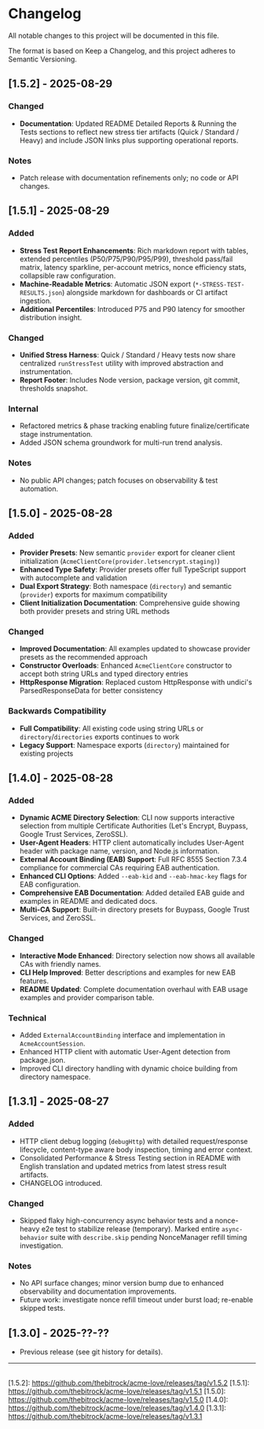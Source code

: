 # Changelog

All notable changes to this project will be documented in this file.

The format is based on Keep a Changelog, and this project adheres to Semantic Versioning.

## [1.5.2] - 2025-08-29

### Changed

- **Documentation**: Updated README Detailed Reports & Running the Tests sections to reflect new stress tier artifacts (Quick / Standard / Heavy) and include JSON links plus supporting operational reports.

### Notes

- Patch release with documentation refinements only; no code or API changes.

## [1.5.1] - 2025-08-29

### Added

- **Stress Test Report Enhancements**: Rich markdown report with tables, extended percentiles (P50/P75/P90/P95/P99), threshold pass/fail matrix, latency sparkline, per-account metrics, nonce efficiency stats, collapsible raw configuration.
- **Machine-Readable Metrics**: Automatic JSON export (`*-STRESS-TEST-RESULTS.json`) alongside markdown for dashboards or CI artifact ingestion.
- **Additional Percentiles**: Introduced P75 and P90 latency for smoother distribution insight.

### Changed

- **Unified Stress Harness**: Quick / Standard / Heavy tests now share centralized `runStressTest` utility with improved abstraction and instrumentation.
- **Report Footer**: Includes Node version, package version, git commit, thresholds snapshot.

### Internal

- Refactored metrics & phase tracking enabling future finalize/certificate stage instrumentation.
- Added JSON schema groundwork for multi-run trend analysis.

### Notes

- No public API changes; patch focuses on observability & test automation.

## [1.5.0] - 2025-08-28

### Added

- **Provider Presets**: New semantic `provider` export for cleaner client initialization (`AcmeClientCore(provider.letsencrypt.staging)`)
- **Enhanced Type Safety**: Provider presets offer full TypeScript support with autocomplete and validation
- **Dual Export Strategy**: Both namespace (`directory`) and semantic (`provider`) exports for maximum compatibility
- **Client Initialization Documentation**: Comprehensive guide showing both provider presets and string URL methods

### Changed

- **Improved Documentation**: All examples updated to showcase provider presets as the recommended approach
- **Constructor Overloads**: Enhanced `AcmeClientCore` constructor to accept both string URLs and typed directory entries
- **HttpResponse Migration**: Replaced custom HttpResponse with undici's ParsedResponseData for better consistency

### Backwards Compatibility

- **Full Compatibility**: All existing code using string URLs or `directory`/`directories` exports continues to work
- **Legacy Support**: Namespace exports (`directory`) maintained for existing projects

## [1.4.0] - 2025-08-28

### Added

- **Dynamic ACME Directory Selection**: CLI now supports interactive selection from multiple Certificate Authorities (Let's Encrypt, Buypass, Google Trust Services, ZeroSSL).
- **User-Agent Headers**: HTTP client automatically includes User-Agent header with package name, version, and Node.js information.
- **External Account Binding (EAB) Support**: Full RFC 8555 Section 7.3.4 compliance for commercial CAs requiring EAB authentication.
- **Enhanced CLI Options**: Added `--eab-kid` and `--eab-hmac-key` flags for EAB configuration.
- **Comprehensive EAB Documentation**: Added detailed EAB guide and examples in README and dedicated docs.
- **Multi-CA Support**: Built-in directory presets for Buypass, Google Trust Services, and ZeroSSL.

### Changed

- **Interactive Mode Enhanced**: Directory selection now shows all available CAs with friendly names.
- **CLI Help Improved**: Better descriptions and examples for new EAB features.
- **README Updated**: Complete documentation overhaul with EAB usage examples and provider comparison table.

### Technical

- Added `ExternalAccountBinding` interface and implementation in `AcmeAccountSession`.
- Enhanced HTTP client with automatic User-Agent detection from package.json.
- Improved CLI directory handling with dynamic choice building from directory namespace.

## [1.3.1] - 2025-08-27

### Added

- HTTP client debug logging (`debugHttp`) with detailed request/response lifecycle, content-type aware body inspection, timing and error context.
- Consolidated Performance & Stress Testing section in README with English translation and updated metrics from latest stress result artifacts.
- CHANGELOG introduced.

### Changed

- Skipped flaky high-concurrency async behavior tests and a nonce-heavy e2e test to stabilize release (temporary). Marked entire `async-behavior` suite with `describe.skip` pending NonceManager refill timing investigation.

### Notes

- No API surface changes; minor version bump due to enhanced observability and documentation improvements.
- Future work: investigate nonce refill timeout under burst load; re-enable skipped tests.

## [1.3.0] - 2025-??-??

- Previous release (see git history for details).

---
\
[1.5.2]: https://github.com/thebitrock/acme-love/releases/tag/v1.5.2
[1.5.1]: https://github.com/thebitrock/acme-love/releases/tag/v1.5.1
[1.5.0]: https://github.com/thebitrock/acme-love/releases/tag/v1.5.0
[1.4.0]: https://github.com/thebitrock/acme-love/releases/tag/v1.4.0
[1.3.1]: https://github.com/thebitrock/acme-love/releases/tag/v1.3.1
